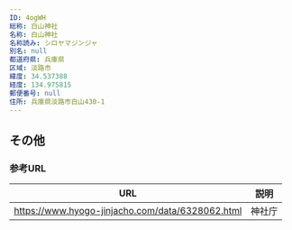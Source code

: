 ```yaml
---
ID: 4ogWH
総称: 白山神社
名称: 白山神社
名称読み: シロヤマジンジャ
別名: null
都道府県: 兵庫県
区域: 淡路市
緯度: 34.537388
経度: 134.975815
郵便番号: null
住所: 兵庫県淡路市白山430-1
---
```


## その他

### 参考URL

| URL                                              | 説明   |
| ------------------------------------------------ | ------ |
| https://www.hyogo-jinjacho.com/data/6328062.html | 神社庁 |

